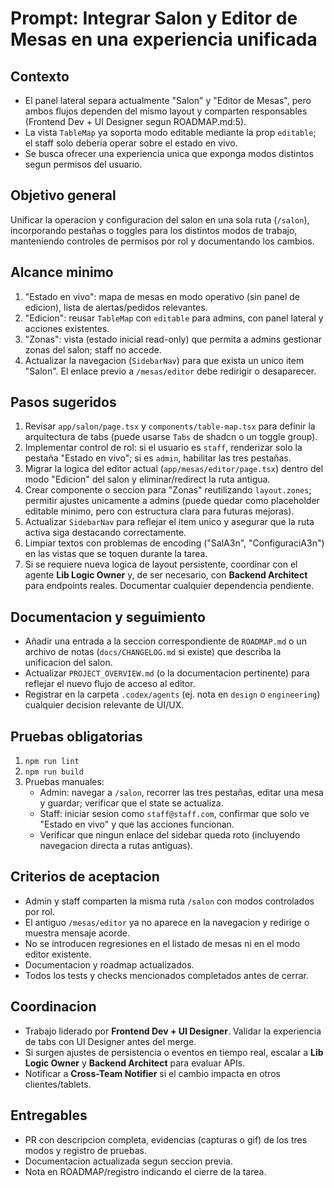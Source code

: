 # Prompt: Integrar Salon y Editor de Mesas en una experiencia unificada

## Contexto
- El panel lateral separa actualmente "Salon" y "Editor de Mesas", pero ambos flujos dependen del mismo layout y comparten responsables (Frontend Dev + UI Designer segun ROADMAP.md:5).
- La vista `TableMap` ya soporta modo editable mediante la prop `editable`; el staff solo deberia operar sobre el estado en vivo.
- Se busca ofrecer una experiencia unica que exponga modos distintos segun permisos del usuario.

## Objetivo general
Unificar la operacion y configuracion del salon en una sola ruta (`/salon`), incorporando pestañas o toggles para los distintos modos de trabajo, manteniendo controles de permisos por rol y documentando los cambios.

## Alcance minimo
1. "Estado en vivo": mapa de mesas en modo operativo (sin panel de edicion), lista de alertas/pedidos relevantes.
2. "Edicion": reusar `TableMap` con `editable` para admins, con panel lateral y acciones existentes.
3. "Zonas": vista (estado inicial read-only) que permita a admins gestionar zonas del salon; staff no accede.
4. Actualizar la navegacion (`SidebarNav`) para que exista un unico item "Salon". El enlace previo a `/mesas/editor` debe redirigir o desaparecer.

## Pasos sugeridos
1. Revisar `app/salon/page.tsx` y `components/table-map.tsx` para definir la arquitectura de tabs (puede usarse `Tabs` de shadcn o un toggle group).
2. Implementar control de rol: si el usuario es `staff`, renderizar solo la pestaña "Estado en vivo"; si es `admin`, habilitar las tres pestañas.
3. Migrar la logica del editor actual (`app/mesas/editor/page.tsx`) dentro del modo "Edicion" del salon y eliminar/redirect la ruta antigua.
4. Crear componente o seccion para "Zonas" reutilizando `layout.zones`; permitir ajustes unicamente a admins (puede quedar como placeholder editable minimo, pero con estructura clara para futuras mejoras).
5. Actualizar `SidebarNav` para reflejar el item unico y asegurar que la ruta activa siga destacando correctamente.
6. Limpiar textos con problemas de encoding ("SalA3n", "ConfiguraciA3n") en las vistas que se toquen durante la tarea.
7. Si se requiere nueva logica de layout persistente, coordinar con el agente **Lib Logic Owner** y, de ser necesario, con **Backend Architect** para endpoints reales. Documentar cualquier dependencia pendiente.

## Documentacion y seguimiento
- Añadir una entrada a la seccion correspondiente de `ROADMAP.md` o un archivo de notas (`docs/CHANGELOG.md` si existe) que describa la unificacion del salon.
- Actualizar `PROJECT_OVERVIEW.md` (o la documentacion pertinente) para reflejar el nuevo flujo de acceso al editor.
- Registrar en la carpeta `.codex/agents` (ej. nota en `design` o `engineering`) cualquier decision relevante de UI/UX.

## Pruebas obligatorias
1. `npm run lint`
2. `npm run build`
3. Pruebas manuales:
   - Admin: navegar a `/salon`, recorrer las tres pestañas, editar una mesa y guardar; verificar que el state se actualiza.
   - Staff: iniciar sesion como `staff@staff.com`, confirmar que solo ve "Estado en vivo" y que las acciones funcionan.
   - Verificar que ningun enlace del sidebar queda roto (incluyendo navegacion directa a rutas antiguas).

## Criterios de aceptacion
- Admin y staff comparten la misma ruta `/salon` con modos controlados por rol.
- El antiguo `/mesas/editor` ya no aparece en la navegacion y redirige o muestra mensaje acorde.
- No se introducen regresiones en el listado de mesas ni en el modo editor existente.
- Documentacion y roadmap actualizados.
- Todos los tests y checks mencionados completados antes de cerrar.

## Coordinacion
- Trabajo liderado por **Frontend Dev + UI Designer**. Validar la experiencia de tabs con UI Designer antes del merge.
- Si surgen ajustes de persistencia o eventos en tiempo real, escalar a **Lib Logic Owner** y **Backend Architect** para evaluar APIs.
- Notificar a **Cross-Team Notifier** si el cambio impacta en otros clientes/tablets.

## Entregables
- PR con descripcion completa, evidencias (capturas o gif) de los tres modos y registro de pruebas.
- Documentacion actualizada segun seccion previa.
- Nota en ROADMAP/registro indicando el cierre de la tarea.